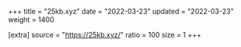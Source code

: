 +++
title = "25kb.xyz"
date = "2022-03-23"
updated = "2022-03-23"
weight = 1400

[extra]
source = "https://25kb.xyz/"
ratio = 100
size = 1
+++
